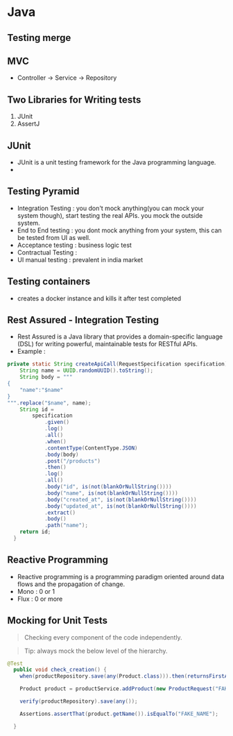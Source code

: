 # Java

## Testing merge

## MVC

- Controller -> Service -> Repository

## Two Libraries for Writing tests

1. JUnit
2. AssertJ

## JUnit

- JUnit is a unit testing framework for the Java programming language.
-

## Testing Pyramid

- Integration Testing : you don't mock anything(you can mock your system though), start testing the real APIs. you mock the outside system.
- End to End testing : you dont mock anything from your system, this can be tested from UI as well.
- Acceptance testing : business logic test
- Contractual Testing :
- UI manual testing : prevalent in india market

## Testing containers

- creates a docker instance and kills it after test completed

## Rest Assured - Integration Testing

- Rest Assured is a Java library that provides a domain-specific language (DSL) for writing powerful, maintainable tests for RESTful APIs.
- Example :

```java
private static String createApiCall(RequestSpecification specification) {
    String name = UUID.randomUUID().toString();
    String body = """
{
    "name":"$name"
}
""".replace("$name", name);
    String id =
        specification
            .given()
            .log()
            .all()
            .when()
            .contentType(ContentType.JSON)
            .body(body)
            .post("/products")
            .then()
            .log()
            .all()
            .body("id", is(not(blankOrNullString())))
            .body("name", is(not(blankOrNullString())))
            .body("created_at", is(not(blankOrNullString())))
            .body("updated_at", is(not(blankOrNullString())))
            .extract()
            .body()
            .path("name");
    return id;
  }
```

## Reactive Programming

- Reactive programming is a programming paradigm oriented around data flows and the propagation of change.
- Mono : 0 or 1
- Flux : 0 or more

## Mocking for Unit Tests

> Checking every component of the code independently.

> Tip: always mock the below level of the hierarchy.

```java
@Test
  public void check_creation() {
    when(productRepository.save(any(Product.class))).then(returnsFirstArg());

    Product product = productService.addProduct(new ProductRequest("FAKE_NAME"));

    verify(productRepository).save(any());

    Assertions.assertThat(product.getName()).isEqualTo("FAKE_NAME");

  }
```


